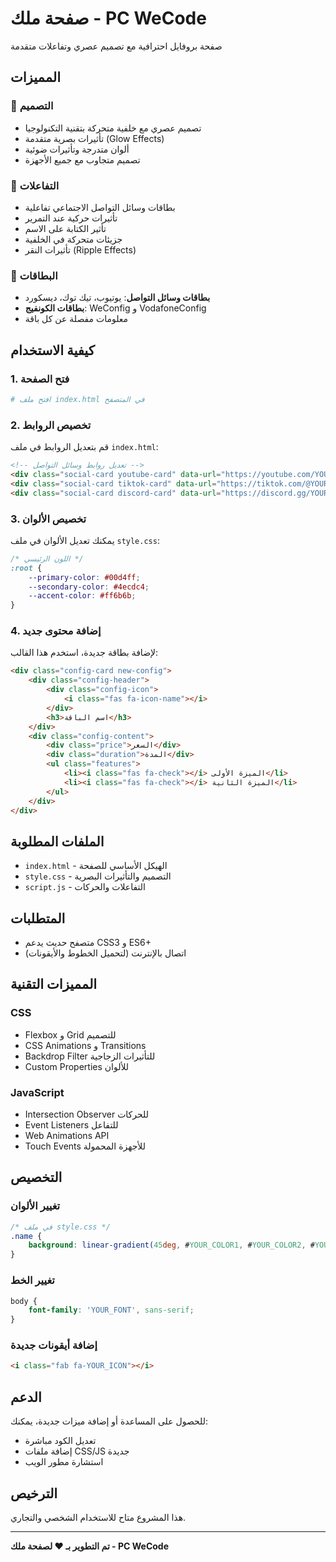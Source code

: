 # صفحة ملك - PC WeCode

صفحة بروفايل احترافية مع تصميم عصري وتفاعلات متقدمة

## المميزات

### 🎨 التصميم
- تصميم عصري مع خلفية متحركة بتقنية التكنولوجيا
- تأثيرات بصرية متقدمة (Glow Effects)
- ألوان متدرجة وتأثيرات ضوئية
- تصميم متجاوب مع جميع الأجهزة

### 🚀 التفاعلات
- بطاقات وسائل التواصل الاجتماعي تفاعلية
- تأثيرات حركية عند التمرير
- تأثير الكتابة على الاسم
- جزيئات متحركة في الخلفية
- تأثيرات النقر (Ripple Effects)

### 📱 البطاقات
- **بطاقات وسائل التواصل**: يوتيوب، تيك توك، ديسكورد
- **بطاقات الكونفيج**: WeConfig و VodafoneConfig
- معلومات مفصلة عن كل باقة

## كيفية الاستخدام

### 1. فتح الصفحة
```bash
# افتح ملف index.html في المتصفح
```

### 2. تخصيص الروابط
قم بتعديل الروابط في ملف `index.html`:

```html
<!-- تعديل روابط وسائل التواصل -->
<div class="social-card youtube-card" data-url="https://youtube.com/YOUR_CHANNEL">
<div class="social-card tiktok-card" data-url="https://tiktok.com/@YOUR_ACCOUNT">
<div class="social-card discord-card" data-url="https://discord.gg/YOUR_SERVER">
```

### 3. تخصيص الألوان
يمكنك تعديل الألوان في ملف `style.css`:

```css
/* اللون الرئيسي */
:root {
    --primary-color: #00d4ff;
    --secondary-color: #4ecdc4;
    --accent-color: #ff6b6b;
}
```

### 4. إضافة محتوى جديد
لإضافة بطاقة جديدة، استخدم هذا القالب:

```html
<div class="config-card new-config">
    <div class="config-header">
        <div class="config-icon">
            <i class="fas fa-icon-name"></i>
        </div>
        <h3>اسم الباقة</h3>
    </div>
    <div class="config-content">
        <div class="price">السعر</div>
        <div class="duration">المدة</div>
        <ul class="features">
            <li><i class="fas fa-check"></i> الميزة الأولى</li>
            <li><i class="fas fa-check"></i> الميزة الثانية</li>
        </ul>
    </div>
</div>
```

## الملفات المطلوبة

- `index.html` - الهيكل الأساسي للصفحة
- `style.css` - التصميم والتأثيرات البصرية
- `script.js` - التفاعلات والحركات

## المتطلبات

- متصفح حديث يدعم CSS3 و ES6+
- اتصال بالإنترنت (لتحميل الخطوط والأيقونات)

## المميزات التقنية

### CSS
- Flexbox و Grid للتصميم
- CSS Animations و Transitions
- Backdrop Filter للتأثيرات الزجاجية
- Custom Properties للألوان

### JavaScript
- Intersection Observer للحركات
- Event Listeners للتفاعل
- Web Animations API
- Touch Events للأجهزة المحمولة

## التخصيص

### تغيير الألوان
```css
/* في ملف style.css */
.name {
    background: linear-gradient(45deg, #YOUR_COLOR1, #YOUR_COLOR2, #YOUR_COLOR3);
}
```

### تغيير الخط
```css
body {
    font-family: 'YOUR_FONT', sans-serif;
}
```

### إضافة أيقونات جديدة
```html
<i class="fab fa-YOUR_ICON"></i>
```

## الدعم

للحصول على المساعدة أو إضافة ميزات جديدة، يمكنك:
- تعديل الكود مباشرة
- إضافة ملفات CSS/JS جديدة
- استشارة مطور الويب

## الترخيص

هذا المشروع متاح للاستخدام الشخصي والتجاري.

---

**تم التطوير بـ ❤️ لصفحة ملك - PC WeCode** 